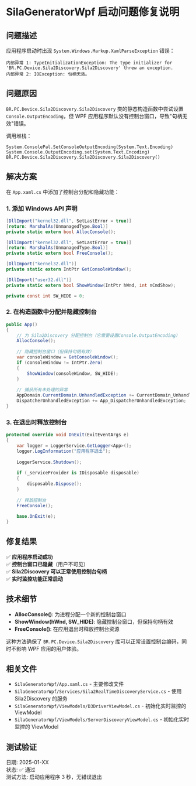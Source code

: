 # SilaGeneratorWpf 启动问题修复说明

## 问题描述

应用程序启动时出现 `System.Windows.Markup.XamlParseException` 错误：

```
内部异常 1: TypeInitializationException: The type initializer for 'BR.PC.Device.Sila2Discovery.Sila2Discovery' threw an exception.
内部异常 2: IOException: 句柄无效。
```

## 问题原因

`BR.PC.Device.Sila2Discovery.Sila2Discovery` 类的静态构造函数中尝试设置 `Console.OutputEncoding`，但 WPF 应用程序默认没有控制台窗口，导致"句柄无效"错误。

调用堆栈：
```
System.ConsolePal.SetConsoleOutputEncoding(System.Text.Encoding)
System.Console.OutputEncoding.set(System.Text.Encoding)
BR.PC.Device.Sila2Discovery.Sila2Discovery.Sila2Discovery()
```

## 解决方案

在 `App.xaml.cs` 中添加了控制台分配和隐藏功能：

### 1. 添加 Windows API 声明

```csharp
[DllImport("kernel32.dll", SetLastError = true)]
[return: MarshalAs(UnmanagedType.Bool)]
private static extern bool AllocConsole();

[DllImport("kernel32.dll", SetLastError = true)]
[return: MarshalAs(UnmanagedType.Bool)]
private static extern bool FreeConsole();

[DllImport("kernel32.dll")]
private static extern IntPtr GetConsoleWindow();

[DllImport("user32.dll")]
private static extern bool ShowWindow(IntPtr hWnd, int nCmdShow);

private const int SW_HIDE = 0;
```

### 2. 在构造函数中分配并隐藏控制台

```csharp
public App()
{
    // 为 Sila2Discovery 分配控制台（它需要设置Console.OutputEncoding）
    AllocConsole();
    
    // 隐藏控制台窗口（但保持句柄有效）
    var consoleWindow = GetConsoleWindow();
    if (consoleWindow != IntPtr.Zero)
    {
        ShowWindow(consoleWindow, SW_HIDE);
    }
    
    // 捕获所有未处理的异常
    AppDomain.CurrentDomain.UnhandledException += CurrentDomain_UnhandledException;
    DispatcherUnhandledException += App_DispatcherUnhandledException;
}
```

### 3. 在退出时释放控制台

```csharp
protected override void OnExit(ExitEventArgs e)
{
    var logger = LoggerService.GetLogger<App>();
    logger.LogInformation("应用程序退出");
    
    LoggerService.Shutdown();
    
    if (_serviceProvider is IDisposable disposable)
    {
        disposable.Dispose();
    }
    
    // 释放控制台
    FreeConsole();
    
    base.OnExit(e);
}
```

## 修复结果

✅ **应用程序启动成功**  
✅ **控制台窗口已隐藏**（用户不可见）  
✅ **Sila2Discovery 可以正常使用控制台句柄**  
✅ **实时监控功能正常启动**  

## 技术细节

- **AllocConsole()**: 为进程分配一个新的控制台窗口
- **ShowWindow(hWnd, SW_HIDE)**: 隐藏控制台窗口，但保持句柄有效
- **FreeConsole()**: 在应用退出时释放控制台资源

这种方法确保了 `BR.PC.Device.Sila2Discovery` 库可以正常设置控制台编码，同时不影响 WPF 应用的用户体验。

## 相关文件

- `SilaGeneratorWpf/App.xaml.cs` - 主要修改文件
- `SilaGeneratorWpf/Services/Sila2RealTimeDiscoveryService.cs` - 使用 Sila2Discovery 的服务
- `SilaGeneratorWpf/ViewModels/D3DriverViewModel.cs` - 初始化实时监控的 ViewModel
- `SilaGeneratorWpf/ViewModels/ServerDiscoveryViewModel.cs` - 初始化实时监控的 ViewModel

## 测试验证

日期: 2025-01-XX  
状态: ✅ 通过  
测试方法: 启动应用程序 3 秒，无错误退出  

